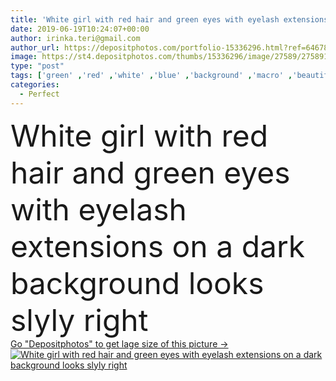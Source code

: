 ```yaml
---
title: 'White girl with red hair and green eyes with eyelash extensions on a black background looks slyly right'
date: 2019-06-19T10:24:07+00:00
author: irinka.teri@gmail.com
author_url: https://depositphotos.com/portfolio-15336296.html?ref=64678756
image: https://st4.depositphotos.com/thumbs/15336296/image/27589/275891816/api_thumb_450.jpg?forcejpeg=true
type: "post"
tags: ['green' ,'red' ,'white' ,'blue' ,'background' ,'macro' ,'beautiful' ,'happy' ,'closeup' ,'girl' ,'female' ,'young' ,'beauty' ,'model' ,'ginger' ,'smile' ,'hair' ,'up' ,'face' ,'procedure' ,'black' ,'extension' ,'dark' ,'fashion' ,'skin' ,'pretty' ,'eye' ,'glamour' ,'woman' ,'professional' ,'eyelash' ,'lash' ,'makeup' ,'mascara' ,'clean' ,'treatment' ,'copyspace' ,'down' ,'long' ,'right' ,'look' ,'perfect' ,'freckles' ,'fake' ,'forward' ,'left' ,'Eyebrow' ,'correction' ,'false' ]
categories: 
  - Perfect
---
```

<div aling="center">
            <font size="60"> White girl with red hair and green eyes with eyelash extensions on a dark background looks slyly right</font>   
</div>
<div>
    <a href='https://st4.depositphotos.com/thumbs/15336296/image/27589/275891816/api_thumb_450.jpg?forcejpeg=true?ref=64678756' target=_blank > Go "Depositphotos" to get lage size of this picture ->
        <img href='https://st4.depositphotos.com/thumbs/15336296/image/27589/275891816/api_thumb_450.jpg?forcejpeg=true?ref=64678756' src='https://st4.depositphotos.com/15336296/27589/i/950/depositphotos_275891816-stock-photo-white-girl-with-red-hair.jpg?forcejpeg=true' alt='White girl with red hair and green eyes with eyelash extensions on a dark background looks slyly right' >
    </a>
</div>
